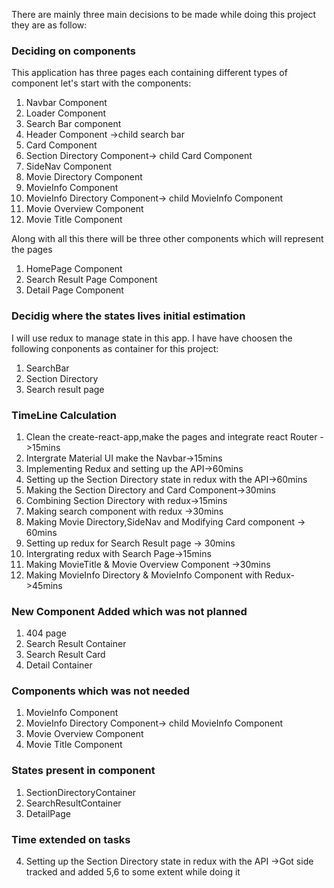 There are mainly three main decisions to be made while doing this project they are as follow:

### Deciding on components

This application has three pages each containing different types of component let's start with the components:

1. Navbar Component
2. Loader Component
3. Search Bar component
4. Header Component ->child search bar
5. Card Component
6. Section Directory Component-> child Card Component
7. SideNav Component
8. Movie Directory Component
9. MovieInfo Component
10. MovieInfo Directory Component-> child MovieInfo Component
11. Movie Overview Component
12. Movie Title Component

Along with all this there will be three other components which will represent the pages

1. HomePage Component
2. Search Result Page Component
3. Detail Page Component

### Decidig where the states lives initial estimation

I will use redux to manage state in this app. I have have choosen the following conponents as container for this project:

1. SearchBar
2. Section Directory
3. Search result page

### TimeLine Calculation

1. Clean the create-react-app,make the pages and integrate react Router ->15mins
2. Intergrate Material UI make the Navbar->15mins
3. Implementing Redux and setting up the API->60mins
4. Setting up the Section Directory state in redux with the API->60mins
5. Making the Section Directory and Card Component->30mins
6. Combining Section Directory with redux->15mins
7. Making search component with redux ->30mins
8. Making Movie Directory,SideNav and Modifying Card component -> 60mins
9. Setting up redux for Search Result page -> 30mins
10. Intergrating redux with Search Page->15mins
11. Making MovieTitle & Movie Overview Component ->30mins
12. Making MovieInfo Directory & MovieInfo Component with Redux->45mins

### New Component Added which was not planned

1. 404 page
2. Search Result Container
3. Search Result Card
4. Detail Container

### Components which was not needed

1. MovieInfo Component
2. MovieInfo Directory Component-> child MovieInfo Component
3. Movie Overview Component
4. Movie Title Component

### States present in component

1. SectionDirectoryContainer
2. SearchResultContainer
3. DetailPage

### Time extended on tasks

4. Setting up the Section Directory state in redux with the API ->Got side tracked and added 5,6 to some extent while doing it

